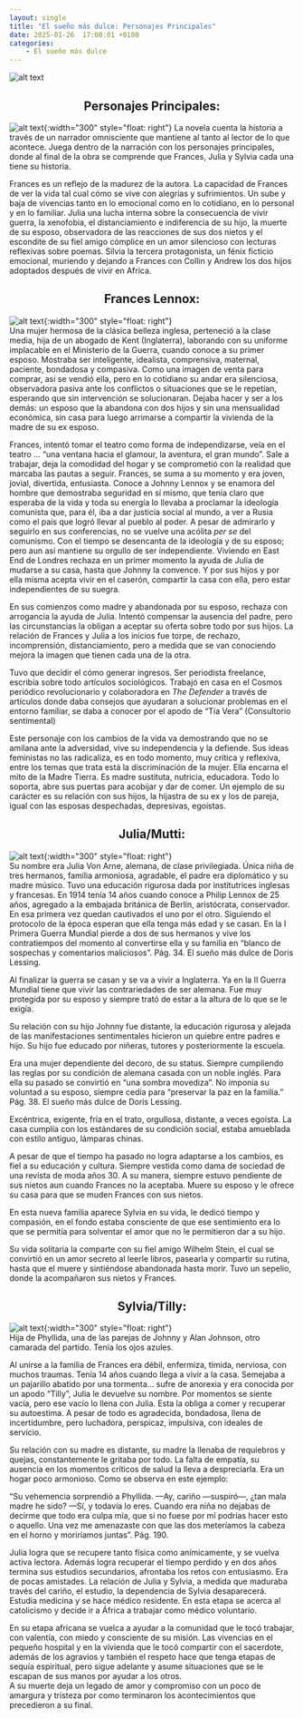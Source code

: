 ```yaml
---
layout: single
title: "El sueño más dulce: Personajes Principales"
date: 2025-01-26  17:00:01 +0100
categories: 
    - El sueño más dulce
---
```

![alt text](</assets/img/banner doris lessing.png>)

 

<center><h2>Personajes Principales:</h2></center>


![alt text](</assets/img/frances sylvia julis.png>){:width="300" style="float: right"}    La novela cuenta la historia a través de un narrador omnisciente que mantiene al tanto al lector de lo que acontece. Juega dentro de la narración con los personajes principales, donde al final de la obra se comprende que Frances, Julia y Sylvia cada una tiene su historia.


Frances es un reflejo de la madurez de la autora. La capacidad de Frances de ver la vida tal cual cómo se vive con alegrías y sufrimientos. Un sube y baja de vivencias tanto en lo emocional como en lo cotidiano, en lo personal y en lo familiar. Julia una lucha interna sobre la consecuencia de vivir guerra, la xenofobia, el distanciamiento e indiferencia de su hijo, la muerte de su esposo, observadora de las reacciones de sus dos nietos y el escondite de su fiel amigo cómplice en un amor silencioso con lecturas reflexivas sobre poemas. Silvia la tercera protagonista, un fénix ficticio emocional, muriendo y dejando a Frances con Collin y Andrew los dos hijos adoptados después de vivir en Africa.


<center><h2>Frances Lennox: </h2></center>


![alt text](</assets/img/frances. madre tierra.png>){:width="300" style="float: right"}    
Una mujer hermosa de la clásica belleza inglesa, perteneció a la clase media, hija de un abogado de Kent (Inglaterra), laborando con su uniforme implacable en el Ministerio de la Guerra, cuando conoce a su primer esposo. Mostraba ser inteligente, idealista, comprensiva, maternal, paciente, bondadosa y compasiva. Como una imagen de venta para comprar, asi se vendió ella, pero en lo cotidiano su andar era silenciosa, observadora pasiva ante los conflictos o situaciones que se le repetían, esperando que sin intervención se solucionaran.  Dejaba hacer y ser a los demás: un esposo que la abandona con dos hijos y sin una mensualidad económica, sin casa para luego arrimarse a compartir la vivienda de la madre de su ex esposo.


Frances, intentó tomar el teatro como forma de independizarse, veía en el teatro … “una ventana hacia el glamour, la aventura, el gran mundo”.  Sale  a trabajar, deja la comodidad del hogar y se comprometió con la realidad que marcaba las pautas a seguir. Frances, se suma a su momento y era joven, jovial, divertida, entusiasta. Conoce a Johnny Lennox y se enamora del hombre que demostraba seguridad en sí mismo, que tenía claro que esperaba de la vida y toda su energía lo llevaba a proclamar la ideología comunista que, para él, iba a dar justicia social al mundo, a ver a Rusia como el país que logró llevar al pueblo al poder. A pesar de admirarlo y seguirlo en sus conferencias, no se vuelve una acólita *per se* del comunismo. Con el tiempo se desencanta de la ideología y de su esposo; pero aun así mantiene su orgullo de ser independiente. Viviendo en East End de Londres rechaza en un primer momento la ayuda de Julia de mudarse a su casa, hasta que Johnny la convence. Y por sus hijos y por ella misma acepta vivir en el caserón, compartir la casa con ella, pero estar independientes de su suegra.


En sus comienzos como madre y abandonada por su esposo, rechaza con arrogancia la ayuda de Julia.  Intentó compensar la ausencia del padre, pero las circunstancias la obligan a aceptar su oferta sobre todo por sus hijos. La relación de Frances y Julia a los inicios fue torpe, de rechazo, incomprensión, distanciamiento, pero a medida que se van conociendo mejora la imagen que tienen cada una de la otra.


Tuvo que decidir el cómo generar ingresos. Ser periodista freelance, escribía sobre todo artículos sociológicos. Trabajó en casa en el Cosmos periódico revolucionario y colaboradora en *The Defender* a través de artículos donde daba consejos que ayudaran a solucionar problemas en el entorno familiar, se daba a conocer por el apodo de “Tía Vera” (Consultorio sentimental)


Este personaje con los cambios de la vida va demostrando que no se amilana ante la adversidad, vive su independencia y la defiende. Sus ideas feministas no las radicaliza, es en todo momento, muy crítica y reflexiva, entre los temas que trata está la discriminación de la mujer. Ella encarna el mito de la Madre Tierra. Es madre sustituta, nutricia, educadora. Todo lo soporta, abre sus puertas para acobijar y dar de comer. Un ejemplo de su carácter es su relación con sus hijos, la hijastra de su ex y los de pareja, igual con las esposas despechadas, depresivas, egoístas.


<center><h2>Julia/Mutti:</h2></center>


![alt text](</assets/img/julia.png>){:width="300" style="float: right"}    
Su nombre era Julia Von Arne, alemana, de clase privilegiada. Única niña de tres hermanos, familia armoniosa, agradable, el padre era diplomático y su madre músico. Tuvo una educación rigurosa dada por institutrices inglesas y francesas.
En 1914 tenía 14 años cuando conoce a Philip Lennox de 25 años, agregado a la embajada británica de Berlín, aristócrata, conservador. En esa primera vez quedan cautivados el uno por el otro. Siguiendo el protocolo de la época esperan que ella tenga más edad y se casan. En la I Primera Guerra Mundial pierde a dos de sus hermanos y vive los contratiempos del momento al convertirse ella y su familia en “blanco de sospechas y comentarios maliciosos”. Pág. 34.  El sueño más dulce de Doris Lessing.


Al finalizar la guerra se casan y se va a vivir a Inglaterra. Ya en la II Guerra Mundial tiene que vivir las contrariedades de ser alemana.  Fue muy protegida por su esposo y siempre trató de estar a la altura de lo que se le exigía.


Su relación con su hijo Johnny fue distante, la educación rigurosa y alejada de las manifestaciones sentimentales hicieron un quiebre entre padres e hijo. Su hijo fue educado por niñeras, tutores y posteriormente la escuela. 


Era una mujer dependiente del decoro, de su status. Siempre cumpliendo las reglas por su condición de alemana casada con un noble inglés. Para ella su pasado se convirtió en “una sombra movediza”. No imponía su voluntad a su esposo, siempre cedía para “preservar la paz en la familia.” Pág. 38. El sueño más dulce de Doris Lessing. 


Excéntrica, exigente, fría en el trato, orgullosa, distante, a veces egoísta. La casa cumplía con los estándares de su condición social, estaba amueblada con estilo antiguo, lámparas chinas.


A pesar de que el tiempo ha pasado no logra adaptarse a los cambios, es fiel a su educación y cultura. Siempre vestida como dama de sociedad de una revista de moda años 30. A su manera,  siempre estuvo pendiente de sus nietos aun cuando Frances no la aceptaba. Muere su esposo y le ofrece su casa para que se muden Frances con sus nietos. 


En esta nueva familia aparece Sylvia en su vida, le dedicó tiempo y compasión, en el fondo estaba consciente de que ese sentimiento era lo que se permitía para solventar el amor que no le permitieron dar a su hijo.


Su vida solitaria la comparte con su fiel amigo Wilhelm Stein, el cual se convirtió en un amor secreto al leerle libros, pasearla y compartir su rutina,  hasta que el muere y sintiéndose abandonada hasta morir. Tuvo un sepelio, donde la acompañaron sus nietos y  Frances.



<center><h2>Sylvia/Tilly:</h2></center>


![alt text](</assets/img/silvia definitivo.png>){:width="300" style="float: right"}   
 Hija de Phyllida, una de las parejas de Johnny y Alan Johnson, otro camarada del partido. Tenía los ojos azules.


Al unirse a la familia de Frances era débil, enfermiza, tímida, nerviosa, con muchos traumas.   Tenía 14 años cuando llega a vivir a la casa. Semejaba a un pajarillo abatido por una tormenta… sufre de anorexia y era conocida por un apodo “Tilly”, Julia le devuelve su nombre. Por momentos se siente vacía, pero ese vacío lo llena con Julia. Esta la obliga a comer y recuperar su autoestima.  A pesar de todo es agradecida, bondadosa, llena de incertidumbre, pero luchadora, perspicaz, impulsiva, con ideales de servicio. 


Su relación con su madre es distante, su madre la llenaba de requiebros y quejas, constantemente le gritaba por todo. La falta de empatía, su ausencia en los momentos críticos de salud la lleva a despreciarla.  Era un hogar poco armonioso.  Como se observa en este ejemplo:


 “Su vehemencia sorprendió a Phyllida.
—Ay, cariño —suspiró—, ¿tan mala madre he sido?
—Sí, y todavía lo eres. Cuando era niña no dejabas de decirme que todo era culpa mía, que si no fuese por mí podrías hacer esto o aquello. Una vez me amenazaste con que las dos meteríamos la cabeza en el horno y moriríamos juntas”.  Pág.  190.  


Julia logra que se recupere tanto física como anímicamente, y se vuelva activa lectora.  Además logra recuperar el tiempo perdido y  en dos años termina sus estudios secundarios, afrontaba los retos con entusiasmo. Era de pocas amistades. La relación de Julia y Sylvia, a medida que maduraba  través del cariño, el estudio, la dependencia de Sylvia desaparecerá. Estudia medicina y se hace médico residente. En esta etapa se acerca al catolicismo y decide ir a África a trabajar como médico voluntario.


En su etapa africana se vuelca a ayudar a la comunidad que le tocó trabajar, con valentía, con miedo y consciente de su misión. Las vivencias en el pequeño hospital y en la vivienda que le tocó compartir con el sacerdote, además de los agravios y también el respeto hace que tenga etapas de sequía espiritual, pero sigue adelante y asume situaciones que se le escapan de sus manos por ayudar a los otros.  
A su muerte deja un legado de amor y compromiso con un poco de amargura y tristeza por como terminaron los acontecimientos que precedieron a su  final. 














